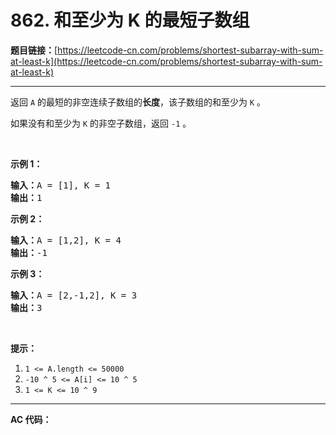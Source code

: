 # 862. 和至少为 K 的最短子数组

**题目链接：**[https://leetcode-cn.com/problems/shortest-subarray-with-sum-at-least-k](https://leetcode-cn.com/problems/shortest-subarray-with-sum-at-least-k)

---

<div class="content__1Y2H">
 <div class="notranslate">
  <p>返回 <code>A</code> 的最短的非空连续子数组的<strong>长度</strong>，该子数组的和至少为 <code>K</code> 。</p> 
  <p>如果没有和至少为&nbsp;<code>K</code>&nbsp;的非空子数组，返回&nbsp;<code>-1</code>&nbsp;。</p> 
  <p>&nbsp;</p> 
  <ol> 
  </ol> 
  <p><strong>示例 1：</strong></p> 
  <pre class="language-text"><strong>输入：</strong>A = [1], K = 1
<strong>输出：</strong>1
</pre> 
  <p><strong>示例 2：</strong></p> 
  <pre class="language-text"><strong>输入：</strong>A = [1,2], K = 4
<strong>输出：</strong>-1
</pre> 
  <p><strong>示例 3：</strong></p> 
  <pre class="language-text"><strong>输入：</strong>A = [2,-1,2], K = 3
<strong>输出：</strong>3
</pre> 
  <p>&nbsp;</p> 
  <p><strong>提示：</strong></p> 
  <ol> 
   <li><code>1 &lt;= A.length &lt;= 50000</code></li> 
   <li><code>-10 ^ 5&nbsp;&lt;= A[i] &lt;= 10 ^ 5</code></li> 
   <li><code>1 &lt;= K &lt;= 10 ^ 9</code></li> 
  </ol> 
 </div>
</div>

---

**AC 代码：**

```java

```